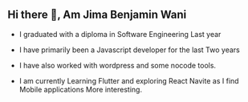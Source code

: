 ## Hi there 👋, Am Jima Benjamin Wani

 - I graduated with a diploma in Software Engineering Last year

 - I have primarily been a Javascript developer for the last Two years 
  
 - I have also worked with wordpress and some nocode tools.
   
 - I am currently Learning Flutter and exploring React Navite as I find Mobile applications More interesting.


<!--
**jima05/jima05** is a ✨ _special_ ✨ repository because its `README.md` (this file) appears on your GitHub profile.

Here are some ideas to get you started:

- 🔭 I’m currently working on ...
- 🌱 I’m currently learning ...
- 👯 I’m looking to collaborate on ...
- 🤔 I’m looking for help with ...
- 💬 Ask me about ...
- 📫 How to reach me: ...
- 😄 Pronouns: ...
- ⚡ Fun fact: ...
-->
